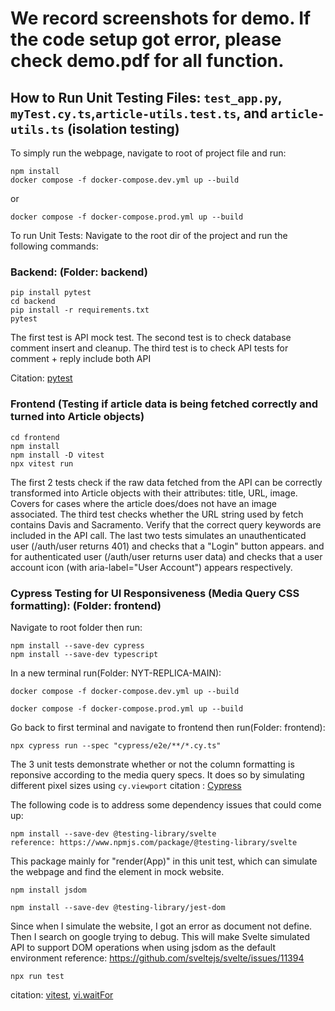 # We record screenshots for demo. If the code setup got error, please check demo.pdf for all function. 



## How to Run Unit Testing Files: `test_app.py`, `myTest.cy.ts`,`article-utils.test.ts`, and `article-utils.ts` (isolation testing)
To simply run the webpage, navigate to root of project file and run:
```
npm install
docker compose -f docker-compose.dev.yml up --build
```
or
```
docker compose -f docker-compose.prod.yml up --build
```
To run Unit Tests:
Navigate to the root dir of the project and run the following commands:
### Backend: (Folder: backend)
```
pip install pytest
cd backend
pip install -r requirements.txt
pytest

```
The first test is API mock test.
The second test is to check database comment insert and cleanup.
The third test is to check API tests for comment + reply include both API

Citation: 
[pytest](https://docs.pytest.org/en/6.2.x/reference.html#pytest-fixture)


### Frontend (Testing if article data is being fetched correctly and turned into Article objects)
```
cd frontend
npm install
npm install -D vitest
npx vitest run
```
The first 2 tests check if the raw data fetched from the API can be correctly transformed into Article objects with their attributes: title, URL, image. Covers for cases where the article does/does not have an image associated.
The third test checks whether the URL string used by fetch contains Davis and Sacramento. Verify that the correct query keywords are included in the API call. The last two tests simulates an unauthenticated user (/auth/user returns 401) and checks that a "Login" button appears.
and for authenticated user (/auth/user returns user data) and checks that a user account icon (with aria-label="User Account") appears respectively.

### Cypress Testing for UI Responsiveness (Media Query CSS formatting): (Folder: frontend)
Navigate to root folder then run:
```
npm install --save-dev cypress
npm install --save-dev typescript
```
In a new terminal run(Folder: NYT-REPLICA-MAIN):
```
docker compose -f docker-compose.dev.yml up --build

docker compose -f docker-compose.prod.yml up --build
```
Go back to first terminal and navigate to frontend then run(Folder: frontend):
```
npx cypress run --spec "cypress/e2e/**/*.cy.ts"
```
The 3 unit tests demonstrate whether or not the column formatting is reponsive according to the media query specs. It does so by simulating different pixel sizes using `cy.viewport`
 citation : [Cypress](https://docs.cypress.io/app/end-to-end-testing/writing-your-first-end-to-end-test)

The following code is to address some dependency issues that could come up:
```
npm install --save-dev @testing-library/svelte
reference: https://www.npmjs.com/package/@testing-library/svelte
```
This package mainly for "render(App)" in this unit test, which can simulate the webpage and find the element in mock website.

```
npm install jsdom
```
```
npm install --save-dev @testing-library/jest-dom
```
Since when I simulate the website, I got an error as document not define. Then I search on google trying to debug. This will make Svelte simulated API to support DOM operations when using jsdom as the default environment
reference: https://github.com/sveltejs/svelte/issues/11394

```
npx run test
```

citation: [vitest](https://vitest.dev/api/vi.html#vi-stubglobal), [vi.waitFor](https://vitest.dev/api/vi.html#vi-spyon)
